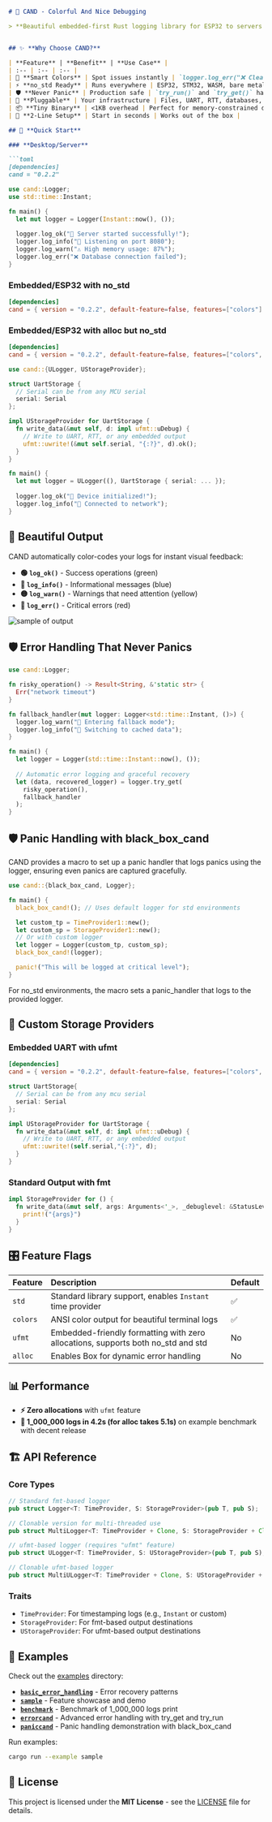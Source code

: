 ```markdown
# 🎯 CAND - Colorful And Nice Debugging

> **Beautiful embedded-first Rust logging library for ESP32 to servers with colorful output and zero-panic design.**


## ✨ **Why Choose CAND?**

| **Feature** | **Benefit** | **Use Case** |
| :-- | :-- | :-- |
| 🎨 **Smart Colors** | Spot issues instantly | `logger.log_err("❌ Clear visibility")` |
| ⚡ **no_std Ready** | Runs everywhere | ESP32, STM32, WASM, bare metal |
| 🛡️ **Never Panic** | Production safe | `try_run()` and `try_get()` handles all errors gracefully |
| 🔌 **Pluggable** | Your infrastructure | Files, UART, RTT, databases, networks |
| 📦 **Tiny Binary** | <1KB overhead | Perfect for memory-constrained devices |
| 🎯 **2-Line Setup** | Start in seconds | Works out of the box |

## 🚀 **Quick Start**

### **Desktop/Server**

```toml
[dependencies]
cand = "0.2.2"
```

```rust
use cand::Logger;
use std::time::Instant;

fn main() {
  let mut logger = Logger(Instant::now(), ());
    
  logger.log_ok("🚀 Server started successfully!");
  logger.log_info("📡 Listening on port 8080");
  logger.log_warn("⚠️ High memory usage: 87%");
  logger.log_err("❌ Database connection failed");
}
```


### **Embedded/ESP32 with no_std**

```toml
[dependencies]
cand = { version = "0.2.2", default-feature=false, features=["colors"] }
```

### **Embedded/ESP32 with alloc but no_std**

```toml
[dependencies]
cand = { version = "0.2.2", default-feature=false, features=["colors", "alloc"] }
```

```rust
use cand::{ULogger, UStorageProvider};

struct UartStorage {
  // Serial can be from any MCU serial
  serial: Serial 
};

impl UStorageProvider for UartStorage {
  fn write_data(&mut self, d: impl ufmt::uDebug) {
    // Write to UART, RTT, or any embedded output
    ufmt::uwrite!(&mut self.serial, "{:?}", d).ok();
  }
}

fn main() {
  let mut logger = ULogger((), UartStorage { serial: ... });
    
  logger.log_ok("🚀 Device initialized!");
  logger.log_info("📡 Connected to network");
}
```

## 🎨 **Beautiful Output**

CAND automatically color-codes your logs for instant visual feedback:

- **🟢 `log_ok()`** - Success operations (green)
- **🔵 `log_info()`** - Informational messages (blue)
- **🟡 `log_warn()`** - Warnings that need attention (yellow)
- **🔴 `log_err()`** - Critical errors (red)

![sample of output](sample.png)

## 🛡️ **Error Handling That Never Panics**

```rust
use cand::Logger;

fn risky_operation() -> Result<String, &'static str> {
  Err("network timeout")
}

fn fallback_handler(mut logger: Logger<std::time::Instant, ()>) {
  logger.log_warn("🔄 Entering fallback mode");
  logger.log_info("💾 Switching to cached data");
}

fn main() {
  let logger = Logger(std::time::Instant::now(), ());
    
  // Automatic error logging and graceful recovery
  let (data, recovered_logger) = logger.try_get(
    risky_operation(),
    fallback_handler
  );
}


```

## 🛡️ **Panic Handling with black_box_cand**

CAND provides a macro to set up a panic handler that logs panics using the logger, ensuring even panics are captured gracefully.

```rust
use cand::{black_box_cand, Logger};

fn main() {
  black_box_cand!(); // Uses default logger for std environments

  let custom_tp = TimeProvider1::new();
  let custom_sp = StorageProvider1::new();
  // Or with custom logger
  let logger = Logger(custom_tp, custom_sp);
  black_box_cand!(logger);

  panic!("This will be logged at critical level");
}
```

For no_std environments, the macro sets a panic_handler that logs to the provided logger.

## 🔌 **Custom Storage Providers**

### **Embedded UART with ufmt**

```toml
[dependencies]
cand = { version = "0.2.2", default-feature=false, features=["colors", "ufmt"] }
```

```rust
struct UartStorage{
  // Serial can be from any mcu serial
  serial: Serial 
};

impl UStorageProvider for UartStorage {
  fn write_data(&mut self, d: impl ufmt::uDebug) {
    // Write to UART, RTT, or any embedded output
    ufmt::uwrite!(self.serial,"{:?}", d);
  }
}
```

### **Standard Output with fmt**

```rust
impl StorageProvider for () {
  fn write_data(&mut self, args: Arguments<'_>, _debuglevel: &StatusLevel) {
    print!("{args}")
  }
}
```

## 🎛️ **Feature Flags**

| **Feature** | **Description** | **Default** |
| :-- | :-- | :-- |
| `std` | Standard library support, enables `Instant` time provider | ✅ |
| `colors` | ANSI color output for beautiful terminal logs | ✅ |
| `ufmt` | Embedded-friendly formatting with zero allocations, supports both no_std and std | No |
| `alloc` | Enables Box<dyn Error> for dynamic error handling | No |

## 📊 **Performance**

- **⚡ Zero allocations** with `ufmt` feature
- **🚀 1_000_000 logs in 4.2s (for alloc takes 5.1s)** on example benchmark with decent release

## 🏗️ **API Reference**

### **Core Types**

```rust
// Standard fmt-based logger
pub struct Logger<T: TimeProvider, S: StorageProvider>(pub T, pub S);

// Clonable version for multi-threaded use
pub struct MultiLogger<T: TimeProvider + Clone, S: StorageProvider + Clone>(pub T, pub S);

// ufmt-based logger (requires "ufmt" feature)
pub struct ULogger<T: TimeProvider, S: UStorageProvider>(pub T, pub S);

// Clonable ufmt-based logger
pub struct MultiULogger<T: TimeProvider + Clone, S: UStorageProvider + Clone>(pub T, pub S);
```

### **Traits**

- `TimeProvider`: For timestamping logs (e.g., `Instant` or custom)
- `StorageProvider`: For fmt-based output destinations
- `UStorageProvider`: For ufmt-based output destinations

## 🧪 **Examples**

Check out the [examples](examples/) directory:

- **[`basic_error_handling`](examples/basic_error_handling.rs)** - Error recovery patterns
- **[`sample`](examples/sample.rs)** - Feature showcase and demo
- **[`benchmark`](examples/benchmark.rs)** - Benchmark of 1_000_000 logs print
- **[`errorcand`](examples/errorcand.rs)** - Advanced error handling with try_get and try_run
- **[`paniccand`](examples/paniccand.rs)** - Panic handling demonstration with black_box_cand

Run examples:

```bash
cargo run --example sample
```

## 📄 **License**

This project is licensed under the **MIT License** - see the [LICENSE](LICENSE) file for details.
```
